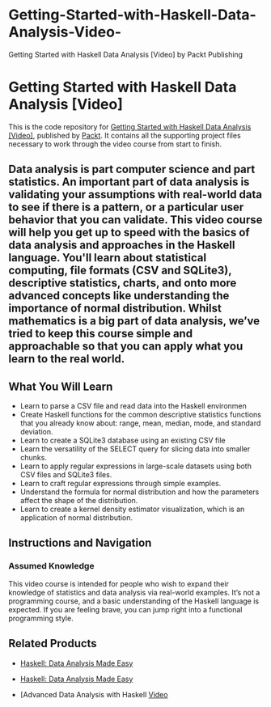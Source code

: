 # Getting-Started-with-Haskell-Data-Analysis-Video-
Getting Started with Haskell Data Analysis [Video] by Packt Publishing
# Getting Started with Haskell Data Analysis [Video]
This is the code repository for [Getting Started with Haskell Data Analysis [Video]](https://www.packtpub.com/big-data-and-business-intelligence/getting-started-haskell-data-analysis-video), published by [Packt](https://www.packtpub.com/?utm_source=github). It contains all the supporting project files necessary to work through the video course from start to finish.
##  Data analysis is part computer science and part statistics. An important part of data analysis is validating your assumptions with real-world data to see if there is a pattern, or a particular user behavior that you can validate. This video course will help you get up to speed with the basics of data analysis and approaches in the Haskell language. You'll learn about statistical computing, file formats (CSV and SQLite3), descriptive statistics, charts, and onto more advanced concepts like understanding the importance of normal distribution. Whilst mathematics is a big part of data analysis, we’ve tried to keep this course simple and approachable so that you can apply what you learn to the real world.
<H2>What You Will Learn</H2>
<DIV class=book-info-will-learn-text>
<UL>
<LI> Learn to parse a CSV file and read data into the Haskell environmen
<LI>Create Haskell functions for the common descriptive statistics functions that you already know about: range, mean, median, mode, and standard deviation.
<LI>Learn to create a SQLite3 database using an existing CSV file
<LI>Learn the versatility of the SELECT query for slicing data into smaller chunks.
<LI>Learn to apply regular expressions in large-scale datasets using both CSV files and SQLite3 files.
<LI>Learn to craft regular expressions through simple examples.
<LI>Understand the formula for normal distribution and how the parameters affect the shape of the distribution.
<LI>Learn to create a kernel density estimator visualization, which is an application of normal distribution.</LI></UL></DIV>

## Instructions and Navigation
### Assumed Knowledge

This video course is intended for people who wish to expand their knowledge of statistics and data analysis via real-world examples. It’s not a programming course, and a basic understanding of the Haskell language is expected. If you are feeling brave, you can jump right into a functional programming style.

## Related Products
* [Haskell: Data Analysis Made Easy](https://www.packtpub.com/big-data-and-business-intelligence/haskell-data-analysis-made-easy)

* [Haskell: Data Analysis Made Easy](https://www.packtpub.com/big-data-and-business-intelligence/haskell-data-analysis-made-easy)

* [Advanced Data Analysis with Haskell [Video](https://www.packtpub.com/big-data-and-business-intelligence/advanced-data-analysis-haskell-video)
